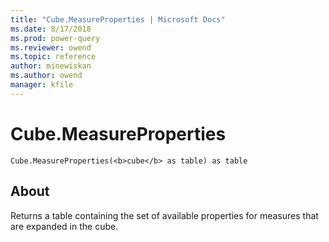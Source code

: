 ```yaml
---
title: "Cube.MeasureProperties | Microsoft Docs"
ms.date: 8/17/2018
ms.prod: power-query
ms.reviewer: owend
ms.topic: reference
author: minewiskan
ms.author: owend
manager: kfile
---
```

# Cube.MeasureProperties
`Cube.MeasureProperties(<b>cube</b> as table) as table`
  
## About  
Returns a table containing the set of available properties for measures that are expanded in the cube.
